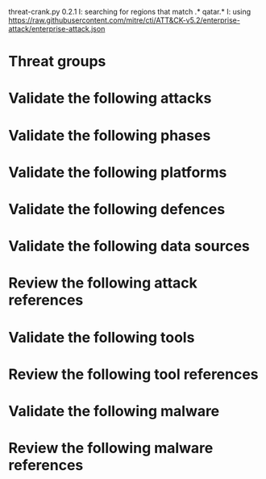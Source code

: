 threat-crank.py 0.2.1
I: searching for regions that match .* qatar.*
I: using https://raw.githubusercontent.com/mitre/cti/ATT&CK-v5.2/enterprise-attack/enterprise-attack.json
# Threat groups


# Validate the following attacks


# Validate the following phases


# Validate the following platforms


# Validate the following defences


# Validate the following data sources


# Review the following attack references


# Validate the following tools


# Review the following tool references


# Validate the following malware


# Review the following malware references


